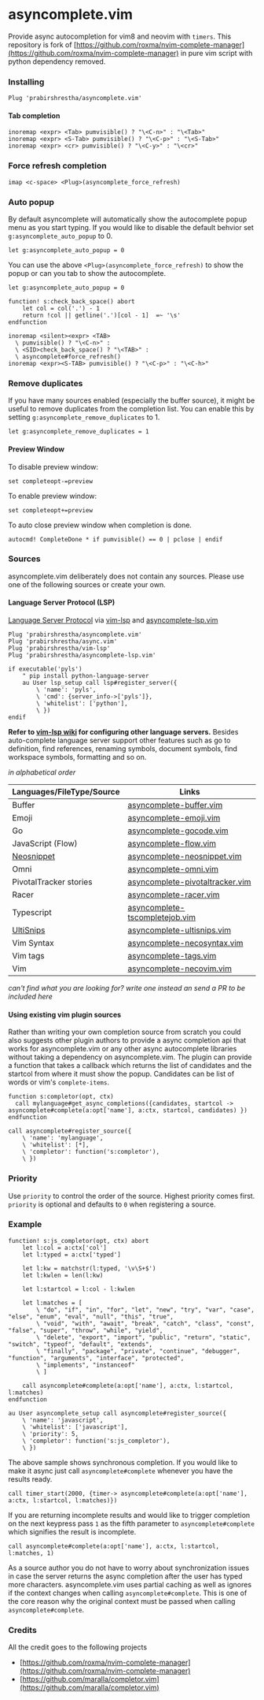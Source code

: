asyncomplete.vim
================

Provide async autocompletion for vim8 and neovim with `timers`.
This repository is fork of [https://github.com/roxma/nvim-complete-manager](https://github.com/roxma/nvim-complete-manager)
in pure vim script with python dependency removed.

### Installing

```viml
Plug 'prabirshrestha/asyncomplete.vim'
```

#### Tab completion

```vim
inoremap <expr> <Tab> pumvisible() ? "\<C-n>" : "\<Tab>"
inoremap <expr> <S-Tab> pumvisible() ? "\<C-p>" : "\<S-Tab>"
inoremap <expr> <cr> pumvisible() ? "\<C-y>" : "\<cr>"
```

### Force refresh completion

```vim
imap <c-space> <Plug>(asyncomplete_force_refresh)
```

### Auto popup
By default asyncomplete will automatically show the autocomplete popup menu as you start typing.
If you would like to disable the default behvior set `g:asyncomplete_auto_popup` to 0.

```vim
let g:asyncomplete_auto_popup = 0
```

You can use the above `<Plug>(asyncomplete_force_refresh)` to show the popup
or can you tab to show the autocomplete.

```vim
let g:asyncomplete_auto_popup = 0

function! s:check_back_space() abort
    let col = col('.') - 1
    return !col || getline('.')[col - 1]  =~ '\s'
endfunction

inoremap <silent><expr> <TAB>
  \ pumvisible() ? "\<C-n>" :
  \ <SID>check_back_space() ? "\<TAB>" :
  \ asyncomplete#force_refresh()
inoremap <expr><S-TAB> pumvisible() ? "\<C-p>" : "\<C-h>"
```

### Remove duplicates

If you have many sources enabled (especially the buffer source), it might be
useful to remove duplicates from the completion list. You can enable this by
setting `g:asyncomplete_remove_duplicates` to 1.

```vim
let g:asyncomplete_remove_duplicates = 1
```

#### Preview Window

To disable preview window:

```vim
set completeopt-=preview
```

To enable preview window:

```vim
set completeopt+=preview
```

To auto close preview window when completion is done.

```vim
autocmd! CompleteDone * if pumvisible() == 0 | pclose | endif
```

### Sources

asyncomplete.vim deliberately does not contain any sources. Please use one of the following sources or create your own.

#### Language Server Protocol (LSP)
[Language Server Protocol](https://github.com/Microsoft/language-server-protocol) via [vim-lsp](https://github.com/prabirshrestha/vim-lsp) and [asyncomplete-lsp.vim](https://github.com/prabirshrestha/asyncomplete-lsp.vim)

```vim
Plug 'prabirshrestha/asyncomplete.vim'
Plug 'prabirshrestha/async.vim'
Plug 'prabirshrestha/vim-lsp'
Plug 'prabirshrestha/asyncomplete-lsp.vim'

if executable('pyls')
    " pip install python-language-server
    au User lsp_setup call lsp#register_server({
        \ 'name': 'pyls',
        \ 'cmd': {server_info->['pyls']},
        \ 'whitelist': ['python'],
        \ })
endif
```

**Refer to [vim-lsp wiki](https://github.com/prabirshrestha/vim-lsp/wiki/Servers) for configuring other language servers.** Besides auto-complete language server support other features such as go to definition, find references, renaming symbols, document symbols, find workspace symbols, formatting and so on.

*in alphabetical order*

| Languages/FileType/Source | Links |
|---|---|
| Buffer | [asyncomplete-buffer.vim](https://github.com/prabirshrestha/asyncomplete-buffer.vim)
| Emoji | [asyncomplete-emoji.vim](https://github.com/prabirshrestha/asyncomplete-emoji.vim)
| Go | [asyncomplete-gocode.vim](https://github.com/prabirshrestha/asyncomplete-gocode.vim)
| JavaScript (Flow) | [asyncomplete-flow.vim](https://github.com/prabirshrestha/asyncomplete-flow.vim)
| [Neosnippet](https://github.com/Shougo/neosnippet.vim) | [asyncomplete-neosnippet.vim](https://github.com/prabirshrestha/asyncomplete-neosnippet.vim)
| Omni | [asyncomplete-omni.vim](https://github.com/yami-beta/asyncomplete-omni.vim)
| PivotalTracker stories | [asyncomplete-pivotaltracker.vim](https://github.com/hauleth/asyncomplete-pivotaltracker.vim)
| Racer | [asyncomplete-racer.vim](https://github.com/keremc/asyncomplete-racer.vim)
| Typescript | [asyncomplete-tscompletejob.vim](https://github.com/prabirshrestha/asyncomplete-tscompletejob.vim)
| [UltiSnips](https://github.com/SirVer/ultisnips) | [asyncomplete-ultisnips.vim](https://github.com/prabirshrestha/asyncomplete-ultisnips.vim)
| Vim Syntax | [asyncomplete-necosyntax.vim](https://github.com/prabirshrestha/asyncomplete-necosyntax.vim)
| Vim tags | [asyncomplete-tags.vim](https://github.com/prabirshrestha/asyncomplete-tags.vim)
| Vim | [asyncomplete-necovim.vim](https://github.com/prabirshrestha/asyncomplete-necovim.vim)

*can't find what you are looking for? write one instead an send a PR to be included here*

#### Using existing vim plugin sources

Rather than writing your own completion source from scratch you could also suggests other plugin authors to provide a async completion api that works for asyncomplete.vim or any other async autocomplete libraries without taking a dependency on asyncomplete.vim. The plugin can provide a function that takes a callback which returns the list of candidates and the startcol from where it must show the popup. Candidates can be list of words or vim's `complete-items`.

```vim
function s:completor(opt, ctx)
  call mylanguage#get_async_completions({candidates, startcol -> asyncomplete#complete(a:opt['name'], a:ctx, startcol, candidates) })
endfunction

call asyncomplete#register_source({
    \ 'name': 'mylanguage',
    \ 'whitelist': [*],
    \ 'completor': function('s:completor'),
    \ })
```

### Priority

Use `priority` to control the order of the source. Highest priority comes first. `priority` is optional and defaults to `0` when registering a source.

### Example

```vim
function! s:js_completor(opt, ctx) abort
    let l:col = a:ctx['col']
    let l:typed = a:ctx['typed']

    let l:kw = matchstr(l:typed, '\v\S+$')
    let l:kwlen = len(l:kw)

    let l:startcol = l:col - l:kwlen

    let l:matches = [
        \ "do", "if", "in", "for", "let", "new", "try", "var", "case", "else", "enum", "eval", "null", "this", "true",
        \ "void", "with", "await", "break", "catch", "class", "const", "false", "super", "throw", "while", "yield",
        \ "delete", "export", "import", "public", "return", "static", "switch", "typeof", "default", "extends",
        \ "finally", "package", "private", "continue", "debugger", "function", "arguments", "interface", "protected",
        \ "implements", "instanceof"
        \ ]

    call asyncomplete#complete(a:opt['name'], a:ctx, l:startcol, l:matches)
endfunction

au User asyncomplete_setup call asyncomplete#register_source({
    \ 'name': 'javascript',
    \ 'whitelist': ['javascript'],
    \ 'priority': 5,
    \ 'completor': function('s:js_completor'),
    \ })
```

The above sample shows synchronous completion. If you would like to make it async just call `asyncomplete#complete` whenever you have the results ready.

```vim
call timer_start(2000, {timer-> asyncomplete#complete(a:opt['name'], a:ctx, l:startcol, l:matches)})
```

If you are returning incomplete results and would like to trigger completion on the next keypress pass `1` as the fifth parameter to `asyncomplete#complete`
which signifies the result is incomplete.

```vim
call asyncomplete#complete(a:opt['name'], a:ctx, l:startcol, l:matches, 1)
```

As a source author you do not have to worry about synchronization issues in case the server returns the async completion after the user has typed more
characters. asyncomplete.vim uses partial caching as well as ignores if the context changes when calling `asyncomplete#complete`.
This is one of the core reason why the original context must be passed when calling `asyncomplete#complete`.

### Credits
All the credit goes to the following projects
* [https://github.com/roxma/nvim-complete-manager](https://github.com/roxma/nvim-complete-manager)
* [https://github.com/maralla/completor.vim](https://github.com/maralla/completor.vim)
